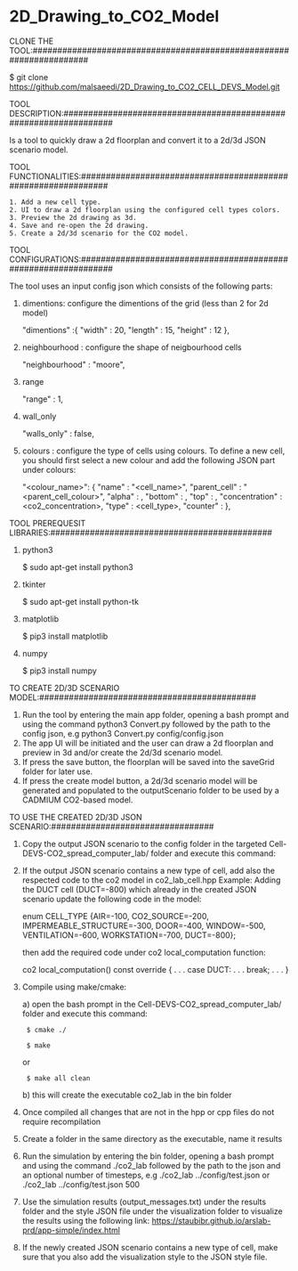 # 2D_Drawing_to_CO2_Model
CLONE THE TOOL:####################################################################

$ git clone https://github.com/malsaeedi/2D_Drawing_to_CO2_CELL_DEVS_Model.git

TOOL DESCRIPTION:##################################################################

Is a tool to quickly draw a 2d floorplan and convert it to a 2d/3d JSON scenario model.

TOOL FUNCTIONALITIES:##############################################################

	1. Add a new cell type.
	2. UI to draw a 2d floorplan using the configured cell types colors.
	3. Preview the 2d drawing as 3d.
	4. Save and re-open the 2d drawing.
	5. Create a 2d/3d scenario for the CO2 model.

TOOL CONFIGURATIONS:###############################################################

The tool uses an input config json which consists of the following parts:

1. dimentions: configure the dimentions of the grid (less than 2 for 2d model)

	"dimentions" :{
	    "width" : 20,
	    "length" : 15,
	    "height" : 12
	},
2. neighbourhood : configure the shape of neigbourhood cells 

	"neighbourhood" : "moore",
3. range

	"range" : 1,
4. wall_only

	"walls_only" : false,
5. colours : configure the type of cells using colours.
To define a new cell, you should first select a new colour and add the following JSON part under colours:


	"<colour_name>": {
		"name" : "<cell_name>",
		"parent_cell" : "<parent_cell_colour>",
		"alpha" : <transperancy>,
		"bottom" : <bottom>,
		"top" : <top>,
		"concentration" : <co2_concentration>,
		"type" : <cell_type>,
		"counter" : <counter>
	},

TOOL PREREQUESIT LIBRARIES:#############################################

1. python3

	$ sudo apt-get install python3

2. tkinter

	$ sudo apt-get install python-tk

3. matplotlib

	$ pip3 install matplotlib

4. numpy

	$ pip3 install numpy

TO CREATE 2D/3D SCENARIO MODEL:############################################

1. Run the tool by entering the main app folder, opening a bash prompt and using the command python3 Convert.py followed by the path to the config json, e.g python3 Convert.py config/config.json 
2. The app UI will be initiated and the user can draw a 2d floorplan and preview in 3d and/or create the 2d/3d scenario model.
3. If press the save button, the floorplan will be saved into the saveGrid folder for later use.
4. If press the create model button, a 2d/3d scenario model will be generated and populated to the outputScenario folder to be used by a CADMIUM CO2-based model.

TO USE THE CREATED 2D/3D JSON SCENARIO:#################################

1. Copy the output JSON scenario to the config folder in the targeted Cell-DEVS-CO2_spread_computer_lab/<the model you want to run>  folder and execute this command:
2. If the output JSON scenario contains a new type of cell, add also the respected code to the co2 model in co2_lab_cell.hpp
	Example: Adding the DUCT cell (DUCT=-800) which already in the created JSON scenario
	update the following code in the model:

	enum CELL_TYPE {AIR=-100, CO2_SOURCE=-200, IMPERMEABLE_STRUCTURE=-300, DOOR=-400, WINDOW=-500, VENTILATION=-600, WORKSTATION=-700, DUCT=-800};

	then add the required code under co2 local_computation function:

	co2 local_computation() const override {
			.
			.
			.
            case DUCT:
            .
            .
            .
                break;
			.
			.
			.
		}

3. Compile using make/cmake:

	a) open the bash prompt in the Cell-DEVS-CO2_spread_computer_lab/<the model you want to run> folder and execute this command:
	
		$ cmake ./
		
		$ make
		
	or
	
		$ make all clean
		
	b) this will create the executable co2_lab in the bin folder
	
4. Once compiled all changes that are not in the hpp or cpp files do not require recompilation
5. Create a folder in the same directory as the executable, name it results
6. Run the simulation by entering the bin folder, opening a bash prompt and using the command ./co2_lab followed by the path to the json and an optional number of timesteps, e.g ./co2_lab ../config/test.json 
																						or ./co2_lab ../config/test.json 500
7. Use the simulation results (output_messages.txt) under the results folder and the style JSON file under the visualization folder to visualize the results using the following link: https://staubibr.github.io/arslab-prd/app-simple/index.html
8. If the newly created JSON scenario contains a new type of cell, make sure that you also add the visualization style to the JSON style file. 
